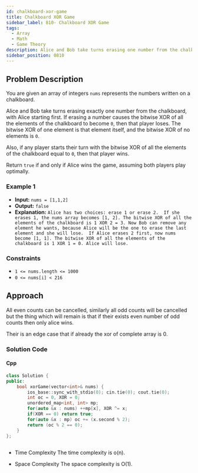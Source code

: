 ```yaml
---
id: chalkboard-xor-game
title: Chalkboard XOR Game
sidebar_label: 810- Chalkboard XOR Game
tags:
  - Array
  - Math
  - Game Theory
description: Alice and Bob take turns erasing one number from the chalkboard. If removing a number makes the bitwise XOR of all remaining numbers become 0, the player who made that move loses. If at any player's turn, the XOR of all numbers on the chalkboard is already 0, that player wins. Alice starts first, and both play optimally to avoid losing.
sidebar_position: 0810
---
```


## Problem Description

You are given an array of integers `nums` represents the numbers written on a chalkboard.

Alice and Bob take turns erasing exactly one number from the chalkboard, with Alice starting first. If erasing a number causes the bitwise XOR of all the elements of the chalkboard to become `0`, then that player loses. The bitwise XOR of one element is that element itself, and the bitwise XOR of no elements is `0`.

Also, if any player starts their turn with the bitwise XOR of all the elements of the chalkboard equal to `0`, then that player wins.

Return `true` if and only if Alice wins the game, assuming both players play optimally.

 

### Example 1

- **Input:** `nums = [1,1,2]`
- **Output:** `false`
- **Explanation:** `Alice has two choices: erase 1 or erase 2. 
If she erases 1, the nums array becomes [1, 2]. The bitwise XOR of all the elements of the chalkboard is 1 XOR 2 = 3. Now Bob can remove any element he wants, because Alice will be the one to erase the last element and she will lose. 
If Alice erases 2 first, now nums become [1, 1]. The bitwise XOR of all the elements of the chalkboard is 1 XOR 1 = 0. Alice will lose.`


### Constraints

- `1 <= nums.length <= 1000`
- `0 <= nums[i] < 216`

## Approach
All even counts can be cancelled, similarly all odd counts will be cancelled but the thing which will remain is that if their exists even number of odd counts then only alice wins.


Their is an edge case that if already the xor of complete array is 0.
### Solution Code

#### Cpp
```Cpp
class Solution {
public:
    bool xorGame(vector<int>& nums) {
        ios_base::sync_with_stdio(0); cin.tie(0); cout.tie(0);
        int oc = 0, XOR = 0;
        unordered_map<int, int> mp;
        for(auto &x : nums) ++mp[x], XOR ^= x;
        if(XOR == 0) return true;
        for(auto &x : mp) oc += (x.second % 2); 
        return (oc % 2 == 0);
    }
};
        
```

- Time Complexity
The time complexity is o(n).

- Space Complexity
The space complexity is O(1).
